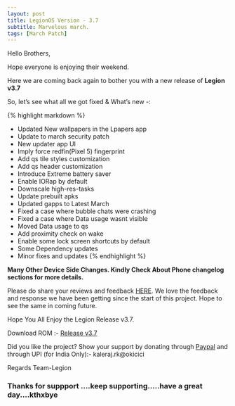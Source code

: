 ```yaml
---
layout: post
title: LegionOS Version - 3.7
subtitle: Marvelous march.
tags: [March Patch]
---
```

Hello Brothers,

Hope everyone is enjoying their weekend. 

Here we are coming back again to bother you with a new release of **Legion v3.7**

So, let’s see what all we got fixed & What’s new -:

{% highlight markdown %}
*  Updated New wallpapers in the Lpapers app
*  Update to march security patch
*  New updater app UI
*  Imply force redfin(Pixel 5) fingerprint
*  Add qs tile styles customization
*  Add qs header customization
*  Introduce Extreme battery saver
*  Enable IORap by default
*  Downscale high-res-tasks
* Update prebuilt apks
* Updated gapps to Latest March
* Fixed a case where bubble chats were crashing
* Fixed a case where Data usage wasnt visible
* Moved Data usage to qs
* Add proximity check on wake
* Enable some lock screen shortcuts by default
* Some Dependency updates
* Minor fixes and updates
{% endhighlight %}

**Many Other Device Side Changes. Kindly Check About Phone changelog sections for more details.**


Please do share your reviews and feedback [HERE](https://sourceforge.net/projects/legionrom/reviews). We love the feedback and response we have been getting since the start of this project. Hope to see the same in coming future.

Hope You All Enjoy the Legion Release v3.7.

Download ROM :- [Release v3.7](https://sourceforge.net/projects/legionrom/files) 

Did you like the project? Show your support by donating through [Paypal](https://paypal.me/rajkale99) and  through UPI (for India Only):- kaleraj.rk@okicici

Regards
Team-Legion


### Thanks for suppport ....keep supporting.....have a great day....kthxbye
